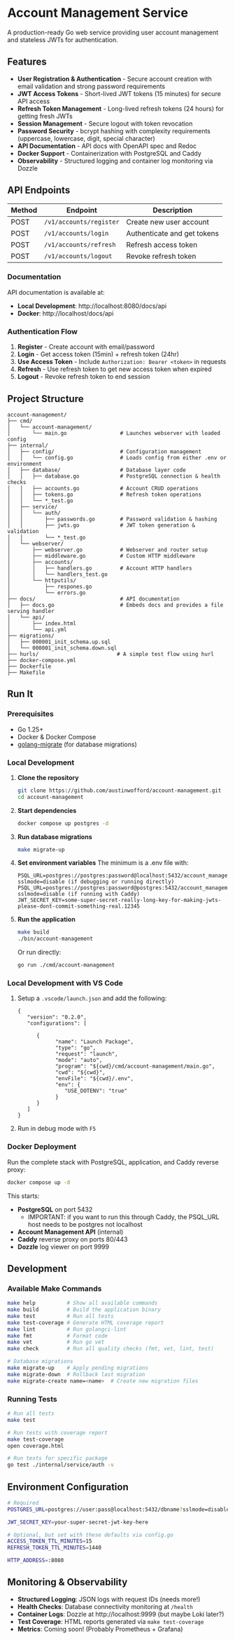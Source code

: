 # Account Management Service

A production-ready Go web service providing user account management and stateless JWTs for authentication.

## Features

- **User Registration & Authentication** - Secure account creation with email validation and strong password requirements
- **JWT Access Tokens** - Short-lived JWT tokens (15 minutes) for secure API access
- **Refresh Token Management** - Long-lived refresh tokens (24 hours) for getting fresh JWTs
- **Session Management** - Secure logout with token revocation
- **Password Security** - bcrypt hashing with complexity requirements (uppercase, lowercase, digit, special character)
- **API Documentation** - API docs with OpenAPI spec and Redoc
- **Docker Support** - Containerization with PostgreSQL and Caddy
- **Observability** - Structured logging and container log monitoring via Dozzle

## API Endpoints

| Method | Endpoint | Description |
|--------|----------|-------------|
| POST | `/v1/accounts/register` | Create new user account |
| POST | `/v1/accounts/login` | Authenticate and get tokens |
| POST | `/v1/accounts/refresh` | Refresh access token |
| POST | `/v1/accounts/logout` | Revoke refresh token |

### Documentation

API documentation is available at:
- **Local Development**: http://localhost:8080/docs/api
- **Docker**: http://localhost/docs/api

### Authentication Flow

1. **Register** - Create account with email/password
2. **Login** - Get access token (15min) + refresh token (24hr)  
3. **Use Access Token** - Include `Authorization: Bearer <token>` in requests
4. **Refresh** - Use refresh token to get new access token when expired
5. **Logout** - Revoke refresh token to end session

## Project Structure

```
account-management/
├── cmd/
│   └── account-management/          
│       └── main.go                 # Launches webserver with loaded config
├── internal/
│   ├── config/                     # Configuration management
│   │   └── config.go               # Loads config from either .env or environment
│   ├── database/                   # Database layer code
│   │   ├── database.go             # PostgreSQL connection & health checks
│   │   ├── accounts.go             # Account CRUD operations
│   │   ├── tokens.go               # Refresh token operations  
│   │   └── *_test.go
│   ├── service/
│   │   └── auth/                   
│   │       ├── passwords.go        # Password validation & hashing
│   │       ├── jwts.go             # JWT token generation & validation
│   │       └── *_test.go
│   └── webserver/                  
│       ├── webserver.go            # Webserver and router setup
│       ├── middleware.go           # Custom HTTP middleware
│       ├── accounts/               
│       │   ├── handlers.go         # Account HTTP handlers
│       │   └── handlers_test.go   
│       └── httputils/
│           ├── respones.go
│           └── errors.go
├── docs/                           # API documentation
│   ├── docs.go                     # Embeds docs and provides a file serving handler
│   └── api/
│       ├── index.html
│       └── api.yml
├── migrations/                    
│   ├── 000001_init_schema.up.sql  
│   └── 000001_init_schema.down.sql
├── hurls/                         # A simple test flow using hurl
├── docker-compose.yml
├── Dockerfile
├── Makefile
```

## Run It

### Prerequisites

- Go 1.25+
- Docker & Docker Compose
- [golang-migrate](https://github.com/golang-migrate/migrate) (for database migrations)

### Local Development

1. **Clone the repository**
   ```bash
   git clone https://github.com/austinwofford/account-management.git
   cd account-management
   ```

2. **Start dependencies**
   ```bash
   docker compose up postgres -d
   ```

3. **Run database migrations**
   ```bash
   make migrate-up
   ```

4. **Set environment variables**
    The minimum is a .env file with:
    ```
    PSQL_URL=postgres://postgres:password@localhost:5432/account_management?sslmode=disable (if debugging or running directly)
    PSQL_URL=postgres://postgres:password@postgres:5432/account_management?sslmode=disable (if running with Caddy)
    JWT_SECRET_KEY=some-super-secret-really-long-key-for-making-jwts-please-dont-commit-something-real.12345
    ```

5. **Run the application**
   ```bash
   make build
   ./bin/account-management
   ```

   Or run directly:
   ```bash
   go run ./cmd/account-management
   ```

### Local Development with VS Code
1. Setup a `.vscode/launch.json` and add the following:
   ```
   {
      "version": "0.2.0",
      "configurations": [

         {
               "name": "Launch Package",
               "type": "go",
               "request": "launch",
               "mode": "auto",
               "program": "${cwd}/cmd/account-management/main.go",
               "cwd": "${cwd}",
               "envFile": "${cwd}/.env",
               "env": {
                  "USE_DOTENV": "true"
               }
         }
      ]
   }
   ```
2. Run in debug mode with `F5`

### Docker Deployment

Run the complete stack with PostgreSQL, application, and Caddy reverse proxy:

```bash
docker compose up -d
```

This starts:
- **PostgreSQL** on port 5432
    - IMPORTANT: if you want to run this through Caddy, the PSQL_URL host needs to be postgres not localhost
- **Account Management API** (internal)
- **Caddy** reverse proxy on ports 80/443
- **Dozzle** log viewer on port 9999

## Development

### Available Make Commands

```bash
make help          # Show all available commands
make build         # Build the application binary
make test          # Run all tests
make test-coverage # Generate HTML coverage report
make lint          # Run golangci-lint
make fmt           # Format code
make vet           # Run go vet
make check         # Run all quality checks (fmt, vet, lint, test)

# Database migrations
make migrate-up    # Apply pending migrations
make migrate-down  # Rollback last migration
make migrate-create name=<name>  # Create new migration files
```

### Running Tests

```bash
# Run all tests
make test

# Run tests with coverage report
make test-coverage
open coverage.html

# Run tests for specific package
go test ./internal/service/auth -v
```

## Environment Configuration

```bash
# Required
POSTGRES_URL=postgres://user:pass@localhost:5432/dbname?sslmode=disable

JWT_SECRET_KEY=your-super-secret-jwt-key-here

# Optional, but set with these defaults via config.go
ACCESS_TOKEN_TTL_MINUTES=15
REFRESH_TOKEN_TTL_MINUTES=1440

HTTP_ADDRESS=:8080
```

## Monitoring & Observability

- **Structured Logging**: JSON logs with request IDs (needs more!)
- **Health Checks**: Database connectivity monitoring at `/health`
- **Container Logs**: Dozzle at http://localhost:9999 (but maybe Loki later?)
- **Test Coverage**: HTML reports generated via `make test-coverage`
- **Metrics**: Coming soon! (Probably Prometheus + Grafana)
